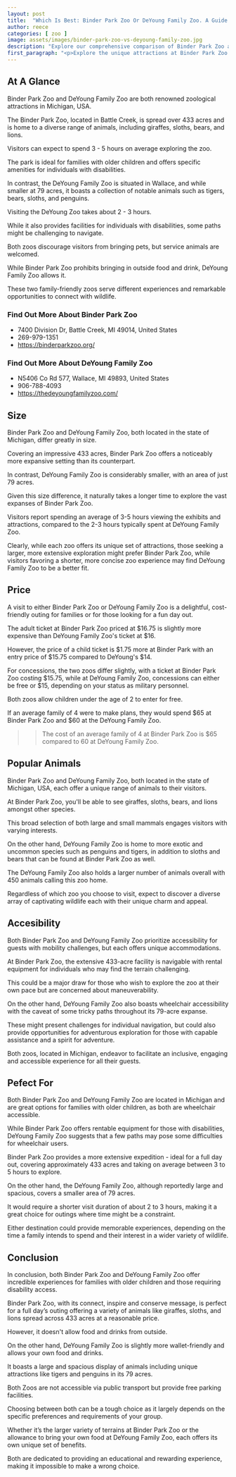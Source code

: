 ```yaml
---
layout: post
title:  "Which Is Best: Binder Park Zoo Or DeYoung Family Zoo. A Guide To Which Is The Best Zoo In Michigan, USA"
author: reece
categories: [ zoo ]
image: assets/images/binder-park-zoo-vs-deyoung-family-zoo.jpg
description: "Explore our comprehensive comparison of Binder Park Zoo and DeYoung Family Zoo. We dive into their unique animals, interactive features, conservation efforts, pricing info, and visitor reviews. A must-read for all animal enthusiasts!"
first_paragraph: "<p>Explore the unique attractions at Binder Park Zoo and DeYoung Family Zoo in Michigan.</p><p>Discover how Binder Park Zoo inspires visitors with a "connect, inspire, conserve" ethos, and how DeYoung Family Zoo enchants guests with its large, spacious habitat.</p><p>From accessible facilities for disabled visitors to exciting exhibits of giraffes, sloths, tigers, and penguins, these establishments offer full-fledged entertainment for families.</p><p>Find out all you need to plan your visit, from ticket prices to travel tips.</p><p>Join us as we embark on this fascinating journey comparing two of Michigan's finest zoos.</p>"
---
```


<div class="overview" markdown="1"> 

## At A Glance 

Binder Park Zoo and DeYoung Family Zoo are both renowned zoological attractions in Michigan, USA. 

The Binder Park Zoo, located in Battle Creek, is spread over 433 acres and is home to a diverse range of animals, including giraffes, sloths, bears, and lions. 

Visitors can expect to spend 3 - 5 hours on average exploring the zoo. 

The park is ideal for families with older children and offers specific amenities for individuals with disabilities. 

In contrast, the DeYoung Family Zoo is situated in Wallace, and while smaller at 79 acres, it boasts a collection of notable animals such as tigers, bears, sloths, and penguins. 

Visiting the DeYoung Zoo takes about 2 - 3 hours. 

While it also provides facilities for individuals with disabilities, some paths might be challenging to navigate. 

Both zoos discourage visitors from bringing pets, but service animals are welcomed. 

While Binder Park Zoo prohibits bringing in outside food and drink, DeYoung Family Zoo allows it. 

These two family-friendly zoos serve different experiences and remarkable opportunities to connect with wildlife.

<div class="find-out-more" markdown="1">

### Find Out More About Binder Park Zoo

- 7400 Division Dr, Battle Creek, MI 49014, United States
- 269-979-1351
- https://binderparkzoo.org/


</div>



<div class="find-out-more" markdown="1">

### Find Out More About DeYoung Family Zoo

- N5406 Co Rd 577, Wallace, MI 49893, United States
- 906-788-4093
- https://thedeyoungfamilyzoo.com/


</div>

</div>
    
    

## Size 

Binder Park Zoo and DeYoung Family Zoo, both located in the state of Michigan, differ greatly in size. 

Covering an impressive 433 acres, Binder Park Zoo offers a noticeably more expansive setting than its counterpart. 

In contrast, DeYoung Family Zoo is considerably smaller, with an area of just 79 acres. 

Given this size difference, it naturally takes a longer time to explore the vast expanses of Binder Park Zoo. 

Visitors report spending an average of 3-5 hours viewing the exhibits and attractions, compared to the 2-3 hours typically spent at DeYoung Family Zoo. 

Clearly, while each zoo offers its unique set of attractions, those seeking a larger, more extensive exploration might prefer Binder Park Zoo, while visitors favoring a shorter, more concise zoo experience may find DeYoung Family Zoo to be a better fit.

## Price 

A visit to either Binder Park Zoo or DeYoung Family Zoo is a delightful, cost-friendly outing for families or for those looking for a fun day out. 

The adult ticket at Binder Park Zoo priced at $16.75 is slightly more expensive than DeYoung Family Zoo's ticket at $16. 

However, the price of a child ticket is $1.75 more at Binder Park with an entry price of $15.75 compared to DeYoung's $14. 

For concessions, the two zoos differ slightly, with a ticket at Binder Park Zoo costing $15.75, while at DeYoung Family Zoo, concessions can either be free or $15, depending on your status as military personnel. 

Both zoos allow children under the age of 2 to enter for free. 

If an average family of 4 were to make plans, they would spend $65 at Binder Park Zoo and $60 at the DeYoung Family Zoo.

>> The cost of an average family of 4 at Binder Park Zoo is $65 compared to 60 at DeYoung Family Zoo.



## Popular Animals 

Binder Park Zoo and DeYoung Family Zoo, both located in the state of Michigan, USA, each offer a unique range of animals to their visitors. 

At Binder Park Zoo, you'll be able to see giraffes, sloths, bears, and lions amongst other species. 

This broad selection of both large and small mammals engages visitors with varying interests. 

On the other hand, DeYoung Family Zoo is home to more exotic and uncommon species such as penguins and tigers, in addition to sloths and bears that can be found at Binder Park Zoo as well. 

The DeYoung Family Zoo also holds a larger number of animals overall with 450 animals calling this zoo home. 

Regardless of which zoo you choose to visit, expect to discover a diverse array of captivating wildlife each with their unique charm and appeal.

## Accesibility 

Both Binder Park Zoo and DeYoung Family Zoo prioritize accessibility for guests with mobility challenges, but each offers unique accommodations. 

At Binder Park Zoo, the extensive 433-acre facility is navigable with rental equipment for individuals who may find the terrain challenging. 

This could be a major draw for those who wish to explore the zoo at their own pace but are concerned about maneuverability. 

On the other hand, DeYoung Family Zoo also boasts wheelchair accessibility with the caveat of some tricky paths throughout its 79-acre expanse. 

These might present challenges for individual navigation, but could also provide opportunities for adventurous exploration for those with capable assistance and a spirit for adventure. 

Both zoos, located in Michigan, endeavor to facilitate an inclusive, engaging and accessible experience for all their guests.

## Pefect For 

Both Binder Park Zoo and DeYoung Family Zoo are located in Michigan and are great options for families with older children, as both are wheelchair accessible. 

While Binder Park Zoo offers rentable equipment for those with disabilities, DeYoung Family Zoo suggests that a few paths may pose some difficulties for wheelchair users. 

Binder Park Zoo provides a more extensive expedition - ideal for a full day out, covering approximately 433 acres and taking on average between 3 to 5 hours to explore. 

On the other hand, the DeYoung Family Zoo, although reportedly large and spacious, covers a smaller area of 79 acres. 

It would require a shorter visit duration of about 2 to 3 hours, making it a great choice for outings where time might be a constraint. 

Either destination could provide memorable experiences, depending on the time a family intends to spend and their interest in a wider variety of wildlife.

## Conclusion 

In conclusion, both Binder Park Zoo and DeYoung Family Zoo offer incredible experiences for families with older children and those requiring disability access. 

Binder Park Zoo, with its connect, inspire and conserve message, is perfect for a full day’s outing offering a variety of animals like giraffes, sloths, and lions spread across 433 acres at a reasonable price. 

However, it doesn't allow food and drinks from outside.

On the other hand, DeYoung Family Zoo is slightly more wallet-friendly and allows your own food and drinks. 

It boasts a large and spacious display of animals including unique attractions like tigers and penguins in its 79 acres. 

Both Zoos are not accessible via public transport but provide free parking facilities. 



Choosing between both can be a tough choice as it largely depends on the specific preferences and requirements of your group. 

Whether it’s the larger variety of terrains at Binder Park Zoo or the allowance to bring your own food at DeYoung Family Zoo, each offers its own unique set of benefits. 

Both are dedicated to providing an educational and rewarding experience, making it impossible to make a wrong choice.